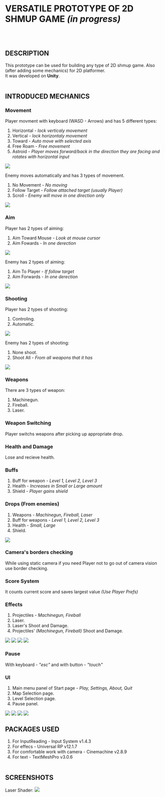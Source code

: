 # **VERSATILE PROTOTYPE OF 2D SHMUP GAME** *(in progress)*
<br><br>

## **DESCRIPTION**


This prototype can be used for building any type of 2D shmup game. Also (after adding some mechanics) for 2D platformer.<br>
It was developed on **Unity**.
<br><br>

## **INTRODUCED MECHANICS**
### **Movement**
Player movment with keyboard (WASD - Arrows) and has 5 different types:  
1. Horizontal - *lock verticaly movement*
2. Vertical - *lock horizontaly movement*
3. Toward - *Auto move with selected axis*
4. Free Roam - *Free movement*
5. Astroid - *Player moves forward/back in the direction they are facing and rotates with horizontal input*

![](https://github.com/shakur-farit/Schmup-Prototype/blob/main/Screenshots/MovePlayer.jpg)

Enemy moves automatically and has 3 types of movement. 
1. No Movement - *No moving*
2. Follow Target - *Follow attached target (usually Player)*
3. Scroll - *Enemy will move in one direction only*

![](https://github.com/shakur-farit/Schmup-Prototype/blob/main/Screenshots/MoveEn.png)

### **Aim**
Player has 2 types of aiming:
1. Aim Toward Mouse - *Look at mouse cursor*
2. Aim Fowards - *In one derection*

![](https://github.com/shakur-farit/Schmup-Prototype/blob/main/Screenshots/AimPlayer.jpg)

Enemy has 2 types of aiming:
1. Aim To Player - *If follow target*
2. Aim Forwards - *In one derection*

![](https://github.com/shakur-farit/Schmup-Prototype/blob/main/Screenshots/AimEnem.jpg)

### **Shooting**
Player has 2 types of shooting: 
1. Controling.
2. Automatic.

![](https://github.com/shakur-farit/Schmup-Prototype/blob/main/Screenshots/ShootPlayer.jpg)
   
Enemy has 2 types of shooting:
1. None shoot.
2. Shoot All - *From all weapons that it has*

![](https://github.com/shakur-farit/Schmup-Prototype/blob/main/Screenshots/ShootEnemy.jpg)

### **Weapons**
There are 3 types of weapon:
1. Machinegun. 
2. Fireball.
3. Laser.

### **Weapon Switching**
Player switchs weapons after picking up appropriate drop.

### **Health and Damage**
Lose and recieve health.

### **Buffs**
1. Buff for weapon - *Level 1, Level 2, Level 3*
2. Health - *Increases in Small or Large amount*
3. Shield - *Player gains shield*

### **Drops (From enemies)**
1. Weapons - *Machinegun, Fireball, Laser*
2. Buff for weapons - *Level 1, Level 2, Level 3*
3. Health - *Small, Large*
4. Shield.

![](https://github.com/shakur-farit/Schmup-Prototype/blob/main/Screenshots/Drop.jpg)

### **Camera's borders checking**
While using static camera if you need Player not to go out of camera vision use border checking.

### **Score System**
It counts current score and saves largest value *(Use Player Prefs)*

### **Effects**
1. Projectiles - *Machinegun, Fireball*
2. Laser.
3. Laser's Shoot and Damage.
4. Projectiles' *(Machinegun, Fireball)* Shoot and Damage.

![](https://github.com/shakur-farit/Schmup-Prototype/blob/main/Screenshots/MachinegunEffectsDamageAndShoot.jpg)
![](https://github.com/shakur-farit/Schmup-Prototype/blob/main/Screenshots/FireballShootEffect.jpg)
![](https://github.com/shakur-farit/Schmup-Prototype/blob/main/Screenshots/FireballDamageEffect.jpg)
![](https://github.com/shakur-farit/Schmup-Prototype/blob/main/Screenshots/Laser.jpg)

### **Pause**
With keyboard - *"esc"* and with button - *"touch"*

### **UI**
1. Main menu panel of Start page - *Play, Settings, About, Quit*
2. Map Selection page.
3. Level Selection page.
4. Pause panel.

![](https://github.com/shakur-farit/Schmup-Prototype/blob/main/Screenshots/MainMenu.jpg)
![](https://github.com/shakur-farit/Schmup-Prototype/blob/main/Screenshots/pause.jpg)
![](https://github.com/shakur-farit/Schmup-Prototype/blob/main/Screenshots/Map%20selection.jpg)
![](https://github.com/shakur-farit/Schmup-Prototype/blob/main/Screenshots/Level%20selection.jpg)

## **PACKAGES USED**
1. For InputReading - Input System v1.4.3
2. For effecs - Universal RP v12.1.7
3. For comfortable work with camera - Cinemachine v2.8.9
4. For text - TextMeshPro v3.0.6
<br><br>

## **SCREENSHOTS**

Laser Shader:
![](https://github.com/shakur-farit/Schmup-Prototype/blob/main/Screenshots/Laser%20shader.jpg)
